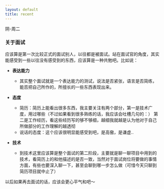 ```yaml
---
layout: default
title: recent
---
```


阴-周二

### 关于面试
应该算是第一次比较正式的面试别人，以往都是被面试。站在面试官的角度，其实能感受到一些以往没有感受到的东西，应该算是一种共勉吧。比如说：

+ **表达能力**

	* 其实整个面试就是一个表达能力的测试，说法是否紧张，语言是否简练，能否把自己所作的，所擅长的一些东西表现出来。

+ **态度**

	* 简历：简历上能看出很多东西，我主要关注有两个部分，第一是技术广度，用过哪些（不过如果看到很多熟练的话，我应该会吐槽几句的：） 第二是工作经历，看这些经历写的够不够细，越细我就越是认为他对于自己所做部分的工作理解的越透彻
	* 说话的态度：这个应该很明显能感受到吧，是高傲，是谦虚..

+ **技术**

	* 到技术这里应该算是整个面试的第二阶段，主要就是聊一聊项目中用到的技术，看简历上的和他描述的是否一致，当然对于面试岗位将要做的事情方面，有些也要深入聊一下，甚至会聊到哪一步怎么做（可惜今天只聊到简历项目就中止了）

以后如果再去面试的话，应该会更心平气和吧～
